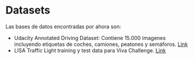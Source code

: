 # Datasets

Las bases de datos encontradas por ahora son:
* Udacity Annotated Driving Dataset: Contiene 15.000 imagenes incluyendo etiquetas de coches, camiones, peatones y semáforos. [Link](https://github.com/udacity/self-driving-car/tree/master/annotations)
* LISA Traffic Light training y test data para Viva Challenge. [Link](http://cvrr.ucsd.edu/vivachallenge/index.php/traffic-light/traffic-light-detection/)
